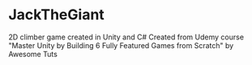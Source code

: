 # JackTheGiant
2D climber game created in Unity and C#
Created from Udemy course "Master Unity by Building 6 Fully Featured Games from Scratch" by Awesome Tuts
